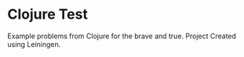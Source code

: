 # Clojure Test

Example problems from Clojure for the brave and true.
Project Created using Leiningen.
